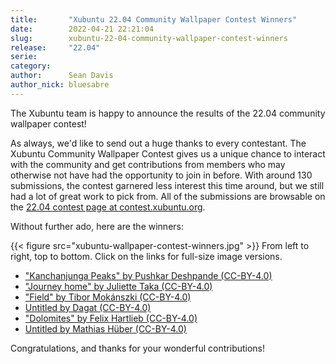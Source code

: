 ```yaml
---
title:       "Xubuntu 22.04 Community Wallpaper Contest Winners"
date:        2022-04-21 22:21:04
slug:        xubuntu-22-04-community-wallpaper-contest-winners
release:     "22.04"
serie:       
category:    
author:      Sean Davis
author_nick: bluesabre
---
```


The Xubuntu team is happy to announce the results of the 22.04 community wallpaper contest!

As always, we'd like to send out a huge thanks to every contestant. The Xubuntu Community Wallpaper Contest gives us a unique chance to interact with the community and get contributions from members who may otherwise not have had the opportunity to join in before. With around 130 submissions, the contest garnered less interest this time around, but we still had a lot of great work to pick from. All of the submissions are browsable on the [22.04 contest page at contest.xubuntu.org](https://contest.xubuntu.org/wallpaper_contest/xubuntu-22-04-community-wallpaper-contest/?action=view).

Without further ado, here are the winners:

{{< figure src="xubuntu-wallpaper-contest-winners.jpg" >}}
From left to right, top to bottom. Click on the links for full-size image versions.

- ["Kanchanjunga Peaks" by Pushkar Deshpande (CC-BY-4.0)](https://github.com/Xubuntu/xubuntu-community-artwork/blob/master/usr/share/xfce4/backdrops/Kanchanjunga_Peaks_by_Pushkar_Deshpande.jpg)
- ["Journey home" by Juliette Taka (CC-BY-4.0)](https://github.com/Xubuntu/xubuntu-community-artwork/blob/master/usr/share/xfce4/backdrops/Journey_home_by_Juliette_Taka.png)
- ["Field" by Tibor Mokánszki (CC-BY-4.0)](https://github.com/Xubuntu/xubuntu-community-artwork/blob/master/usr/share/xfce4/backdrops/Field_by_Tibor_Mokanszki.jpg)
- [Untitled by Dagat (CC-BY-4.0)](https://github.com/Xubuntu/xubuntu-community-artwork/blob/master/usr/share/xfce4/backdrops/Untitled_by_Dagat.jpg)
- ["Dolomites" by Felix Hartlieb (CC-BY-4.0)](https://github.com/Xubuntu/xubuntu-community-artwork/blob/master/usr/share/xfce4/backdrops/Dolomites_by_Felix_Hartlieb.jpg)
- [Untitled by Mathias Hüber (CC-BY-4.0)](https://github.com/Xubuntu/xubuntu-community-artwork/blob/master/usr/share/xfce4/backdrops/Untitled_by_Mathias_Huber.jpg)

Congratulations, and thanks for your wonderful contributions!
